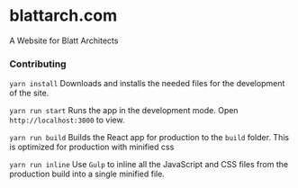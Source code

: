 # blattarch.com

A Website for Blatt Architects

### Contributing

`yarn install` Downloads and installs the needed files for the development of the site.

`yarn run start` Runs the app in the development mode.
Open `http://localhost:3000` to view.

`yarn run build` Builds the React app for production to the `build` folder. 
This is optimized for production with minified css

`yarn run inline` Use `Gulp` to inline all the JavaScript and CSS files from the production build into a single minified file.
